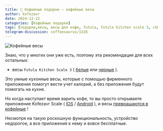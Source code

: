 ```yaml
---
title: 🎁 Кофейные подарки – кофейные весы 
author: kofezavr
date: 2024-12-22
categories: [Кофейные подарки]
tags: [подарки,весы, весы для кофе, futula, futula kitchen scale 3, ck811, ck811ble, kofezavr scale]
telegram-discussion: coffeesaurus/1326
--- 
```

![Кофейные весы](/assets/img/posts/24/12/vesy1.jpg)

Знаю, что у многих они уже есть, поэтому эта рекомендация для всех остальных:
- весы `Futula Kitchen Scale 3` ( [белые](https://ozon.ru/t/M4y0RxV) или [черные](https://ozon.ru/t/andR1x5) ). 

Это умные кухонные весы, которые с помощью фирменного приложения помогут вести учет калорий, а без приложения будут помогать на кухне. 

Но когда наступает время варить кофе, то вы просто открываете приложение Kofezavr Scale ( [IOS](https://coffeescaleapp.kofezavr.ru/) / [Android](https://github.com/wdrs/FutulaCoffeeScale/releases) ), и весы [превращаются в кофейные](https://t.me/coffeesaurus/1095) !

Несмотря на такую роскошную функциональность, устройство недорогое, а все приложения к нему и вовсе бесплатные. 